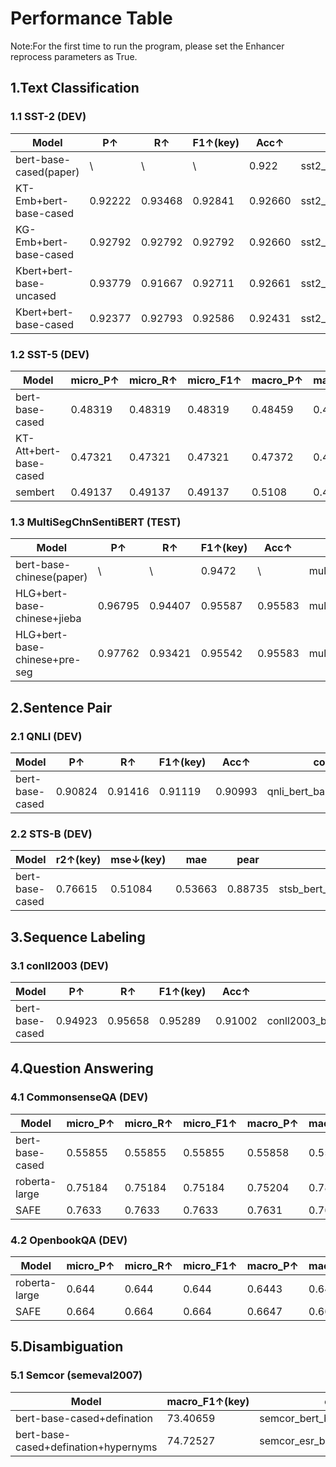 # Performance Table

Note:For the first time to run the program, please set the Enhancer reprocess parameters as True.

## 1.Text Classification

### 1.1 SST-2 (DEV)

| Model                 | P↑      | R↑      | F1↑(key) | Acc↑    | code                          |
|-----------------------|---------|---------|----------|---------|-------------------------------|
| bert-base-cased(paper) | \       | \       | \        | 0.922   | sst2_bert_base_cased.py       |
| KT-Emb+bert-base-cased | 0.92222 | 0.93468 | 0.92841  | 0.92660 | sst2_ktemb_bert_base_cased.py |
| KG-Emb+bert-base-cased | 0.92792 | 0.92792 | 0.92792  | 0.92660 | sst2_kgemb_bert_base_cased.py |
| Kbert+bert-base-uncased | 0.93779 | 0.91667 | 0.92711  | 0.92661 | sst2_kbert_bert_base_uncased.py |
| Kbert+bert-base-cased | 0.92377 | 0.92793 | 0.92586  | 0.92431 | sst2_kbert_bert_base_cased.py |


### 1.2 SST-5 (DEV)

| Model                  | micro_P↑ | micro_R↑ | micro_F1↑ | macro_P↑ | macro_R↑ | macro_F1↑(key) | Acc↑    | code                          |
|------------------------|----------|----------|-----------|----------|----------|----------------|---------|-------------------------------|
| bert-base-cased        | 0.48319  | 0.48319  | 0.48319   | 0.48459  | 0.46527  | 0.47156        | 0.48319 | sst5_bert_base_cased.py       |
| KT-Att+bert-base-cased | 0.47321  | 0.47321  | 0.47321   | 0.47372  | 0.45257  | 0.45612        | 0.47321 | sst5_ktatt_bert_base_cased.py |
| sembert | 0.49137 | 0.49137 | 0.49137 | 0.5108 | 0.47076 | 0.47388 | 0.49137 | sst5_sembert.py |

### 1.3 MultiSegChnSentiBERT (TEST)

| Model | P↑ | R↑ | F1↑(key) | Acc↑ | code |
|---|---|---|---|---|---|
| bert-base-chinese(paper) | \ | \ | 0.9472 | \ | multisegchnsentibert_bert_base_chinese.py |
| HLG+bert-base-chinese+jieba | 0.96795 | 0.94407 | 0.95587 | 0.95583 | multisegchnsentibert_hlg_bert_base_chinese.py |
| HLG+bert-base-chinese+pre-seg | 0.97762 | 0.93421 | 0.95542 | 0.95583 | multisegchnsentibert_hlg_pre_seg_bert_base_chinese.py |

## 2.Sentence Pair

### 2.1 QNLI (DEV)

| Model | P↑ | R↑ | F1↑(key) | Acc↑ | code |
|---|---|---|---|---|---|
| bert-base-cased | 0.90824 | 0.91416 | 0.91119 | 0.90993 | qnli_bert_base_cased.py |

### 2.2 STS-B (DEV)

| Model | r2↑(key) | mse↓(key) | mae | pear | code |
|---|---|---|---|---|---|
| bert-base-cased | 0.76615 | 0.51084 | 0.53663 | 0.88735 | stsb_bert_base_cased.py |

## 3.Sequence Labeling

### 3.1 conll2003 (DEV)

| Model | P↑ | R↑ | F1↑(key) | Acc↑ | code |
|---|---|---|---|---|---|
| bert-base-cased | 0.94923 | 0.95658 | 0.95289 | 0.91002 | conll2003_bert_base_cased.py |

## 4.Question Answering

### 4.1 CommonsenseQA (DEV)

| Model | micro_P↑ | micro_R↑ | micro_F1↑ | macro_P↑ | macro_R↑ | macro_F1↑(key) | Acc↑ | code |
|---|---|---|---|---|---|---|---|---|
| bert-base-cased | 0.55855 | 0.55855 | 0.55855 | 0.55858 | 0.55801 |  0.55816 | 0.55855 | commonsense_qa_bert_base_cased.py |
| roberta-large | 0.75184 | 0.75184 | 0.75184 | 0.75204 | 0.78954 | 0.75169 | 0.75184 | commonsense_qa_roberta_large.py |
| SAFE | 0.7633 | 0.7633 | 0.7633 | 0.7631 | 0.7628 | 0.7629 | 0.76331 | commonsense_qa_safe.py |

[comment]: <> "| QAGNN | 0 | 0 | 0 | 0 | 0 | 0 | 0 | 0 |"


### 4.2 OpenbookQA &#40;DEV&#41;

| Model | micro_P↑ | micro_R↑ | micro_F1↑ | macro_P↑ | macro_R↑ | macro_F1↑(key) | Acc↑ | code |
|---|---|---|---|---|---|---|---|---|
| roberta-large | 0.644 | 0.644 | 0.644 | 0.6443   | 0.6442 | 0.6426 | 0.644 | openbook_qa_roberta_large.py |
| SAFE | 0.664 | 0.664 | 0.664 | 0.6647 | 0.6657 | 0.6636 | 0.664 | openbook_qa_safe.py |

[comment]: <> "| QAGNN | 0 | 0 | 0 | 0 | 0 | 0 | 0 | 0 |"

 


## 5.Disambiguation

### 5.1 Semcor (semeval2007)

| Model | macro_F1↑(key) | code |
|---|---|---|
| bert-base-cased+defination | 73.40659 | semcor_bert_base_cased.py |
| bert-base-cased+defination+hypernyms | 74.72527 | semcor_esr_bert_base_cased.py |


[comment]: <> "## 6.Reading Comprehension"

[comment]: <> "### 6.1 NULL"


[comment]: <> "## 7.Masked LM"

[comment]: <> "### 7.1 NULL"